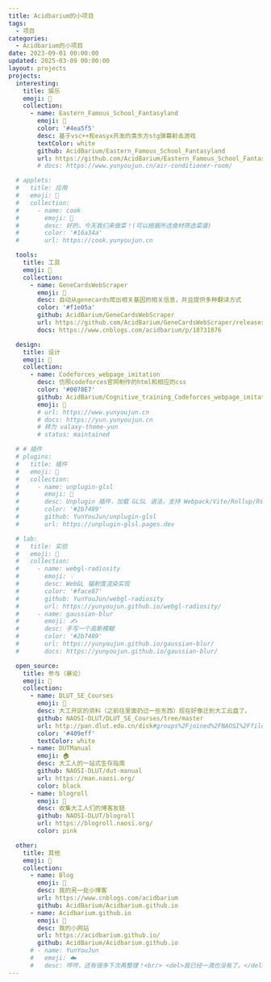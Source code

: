 ```yaml
---
title: Acidbarium的小项目
tags:
  - 项目
categories:
  - Acidbarium的小项目
date: 2023-09-01 00:00:00
updated: 2025-03-09 00:00:00
layout: projects
projects:
  interesting:
    title: 娱乐
    emoji: 🥰
    collection:
      - name: Eastern_Famous_School_Fantasyland
        emoji: 🚀
        color: '#4ea5f5'
        desc: 基于vsc++和easyx开发的类东方stg弹幕射击游戏
        textColor: white
        github: AcidBarium/Eastern_Famous_School_Fantasyland
        url: https://github.com/AcidBarium/Eastern_Famous_School_Fantasyland/releases
        # docs: https://www.yunyoujun.cn/air-conditioner-room/

  # applets:
  #   title: 应用
  #   emoji: 📱
  #   collection:
  #     - name: cook
  #       emoji: 🥘
  #       desc: 好的，今天我们来做菜！(可以根据所选食材筛选菜谱)
  #       color: '#16a34a'
  #       url: https://cook.yunyoujun.cn

  tools:
    title: 工具
    emoji: 🔧
    collection:
      - name: GeneCardsWebScraper
        emoji: 🧬
        desc: 自动从genecards爬出相关基因的相关信息，并且提供多种翻译方式
        color: '#f1e05a'
        github: AcidBarium/GeneCardsWebScraper
        url: https://github.com/AcidBarium/GeneCardsWebScraper/releases
        docs: https://www.cnblogs.com/acidbarium/p/18731876

  design:
    title: 设计
    emoji: 🎨
    collection:
      - name: Codeforces_webpage_imitation
        desc: 仿照codeforces官网制作的html和相应的css
        color: '#0078E7'
        github: AcidBarium/Cognitive_training_Codeforces_webpage_imitation
        emoji: 🎈
        # url: https://www.yunyoujun.cn
        # docs: https://yun.yunyoujun.cn
        # 转为 valaxy-theme-yun
        # status: maintained

  # # 插件
  # plugins:
  #   title: 插件
  #   emoji: 🔌
  #   collection:
  #     - name: unplugin-glsl
  #       emoji: 🎨
  #       desc: Unplugin 插件，加载 GLSL 语法，支持 Webpack/Vite/Rollup/Rspack
  #       color: '#2b7489'
  #       github: YunYouJun/unplugin-glsl
  #       url: https://unplugin-glsl.pages.dev

  # lab:
  #   title: 实验
  #   emoji: 🧪
  #   collection:
  #     - name: webgl-radiosity
  #       emoji: 💡
  #       desc: WebGL 辐射度渲染实现
  #       color: '#face87'
  #       github: YunYouJun/webgl-radiosity
  #       url: https://yunyoujun.github.io/webgl-radiosity/
  #     - name: gaussian-blur
  #       emoji: ✍️
  #       desc: 手写一个高斯模糊
  #       color: '#2b7489'
  #       url: https://yunyoujun.github.io/gaussian-blur/
  #       docs: https://yunyoujun.github.io/gaussian-blur/

  open_source:
    title: 参与（暴论）
    emoji: 👥
    collection:
      - name: DLUT_SE_Courses
        emoji: 📖
        desc: 大工开区的资料（之前往里面扔过一些东西）现在好像迁到大工云盘了。
        github: NAOSI-DLUT/DLUT_SE_Courses/tree/master
        url: http://pan.dlut.edu.cn/disk#groups%2Fjoined%2FNAOSI%2Ffiles
        color: '#409eff'
        textColor: white
      - name: DUTManual
        emoji: 🏠
        desc: 大工人的一站式生存指南
        github: NAOSI-DLUT/dut-manual
        url: https://man.naosi.org/
        color: black
      - name: blogroll
        emoji: 🤝
        desc: 收集大工人们的博客友链
        github: NAOSI-DLUT/blogroll
        url: https://blogroll.naosi.org/
        color: pink

  other:
    title: 其他
    emoji: 📁
    collection:
      - name: Blog
        emoji: 🔗
        desc: 我的另一处小博客
        url: https://www.cnblogs.com/acidbarium
        github: AcidBarium/Acidbarium.github.io 
      - name: Acidbarium.github.io
        emoji: 🔖
        desc: 我的小网站
        url: https://acidbarium.github.io/
        github: AcidBarium/Acidbarium.github.io 
      # - name: YunYouJun
      #   emoji: ☁️
      #   desc: 哼哼，还有很多下次再整理！<br/> <del>我已经一滴也没有了。</del>
---
```


<!-- more -->

<!-- #### AIS.js

Tags: `Vue` / `npm` / `Element` / `JavaScript`

> 船舶自动识别系统 (Automatic Identification System) 使用 js 构建 web 端。

实现了 AIS 船舶报文（包括船位报告与安全相关确认信息）的串口读取与解析。

解析包打包为 npm 包 [ais-json](https://www.npmjs.com/package/ais-json)

- Web: <https://ais.js.org>
- GitHub: [ais.js](https://github.com/YunYouJun/ais.js)
- GitHub: [ais-json](https://github.com/YunYouJun/ais-json)

#### Element-Theme-Ink

Tags: `Element` / `Scss` / `Theme`

> Dead simple css theme about element.

基于 [Element](https://github.com/ElemeFE/element) 所写的极简主题样式。

- Web: <https://ink.yunyoujun.cn/>
- GitHub: [element-theme-ink](https://github.com/YunYouJun/element-theme-ink)
- GitHub: [element-theme-ink-preview](https://github.com/YunYouJun/element-theme-ink-preview)
- npm: [element-theme-ink](https://www.npmjs.com/package/element-theme-ink)
- unpkg: [element-theme-ink](https://unpkg.com/element-theme-ink)

#### Paper Star

> 跨平台飞行射击游戏

- GitHub: <https://github.com/PaperStar>

待补充...

### Just for fun

#### give-me-money

Tags: `Vue` / `Parcel` / `LeanCloud`

我很可爱，请给我钱。

- Web: [预览地址](https://yunyoujun.github.io/give-me-money/)
- GitHub: [give-me-money](https://github.com/YunYouJun/give-me-money)

#### 仿 2048 小游戏

待补充... -->
